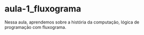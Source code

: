 # aula-1_fluxograma
Nessa aula, aprendemos sobre a história da computação, lógica de programação com fluxograma.
